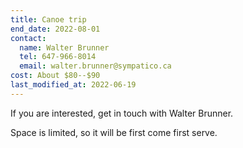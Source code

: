 ```yaml
---
title: Canoe trip
end_date: 2022-08-01
contact:
  name: Walter Brunner
  tel: 647-966-8014
  email: walter.brunner@sympatico.ca
cost: About $80--$90
last_modified_at: 2022-06-19
---
```


If you are interested, get in touch with Walter Brunner.

Space is limited, so it will be first come first serve.
